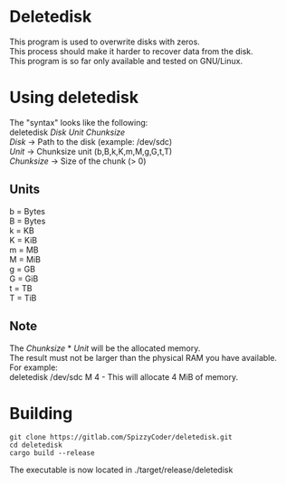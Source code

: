 # Deletedisk
This program is used to overwrite disks with zeros.  
This process should make it harder to recover data from the disk.  
This program is so far only available and tested on GNU/Linux.  

# Using deletedisk
The "syntax" looks like the following:  
deletedisk *Disk* *Unit* *Chunksize*  
*Disk* -> Path to the disk (example: /dev/sdc)  
*Unit* -> Chunksize unit (b,B,k,K,m,M,g,G,t,T)  
*Chunksize* -> Size of the chunk (> 0)

## Units
b = Bytes  
B = Bytes  
k = KB  
K = KiB  
m = MB  
M = MiB  
g = GB  
G = GiB  
t = TB  
T = TiB

## Note  
The *Chunksize* * *Unit* will be the allocated memory.  
The result must not be larger than the physical RAM you have available.  
For example:  
deletedisk /dev/sdc M 4 - This will allocate 4 MiB of memory.  

# Building
```
git clone https://gitlab.com/SpizzyCoder/deletedisk.git
cd deletedisk
cargo build --release
```
The executable is now located in ./target/release/deletedisk
